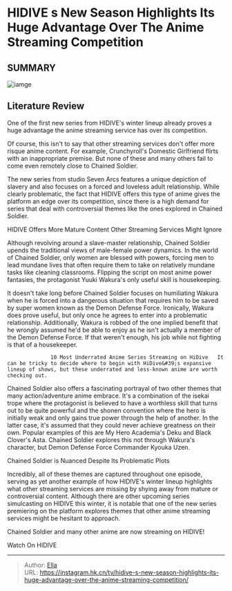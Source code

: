 # HIDIVE s New Season Highlights Its Huge Advantage Over The Anime Streaming Competition


## SUMMARY 

![iamge](https://static1.srcdn.com/wordpress/wp-content/uploads/2024/01/chained-soldier-anime-poster-featuring-main-characters.jpg)

## Literature Review
One of the first new series from HIDIVE&#39;s winter lineup already proves a huge advantage the anime streaming service has over its competition.





Of course, this isn&#39;t to say that other streaming services don&#39;t offer more risque anime content. For example, Crunchyroll&#39;s Domestic Girlfriend flirts with an inappropriate premise. But none of these and many others fail to come even remotely close to Chained Soldier.




          

The new series from studio Seven Arcs features a unique depiction of slavery and also focuses on a forced and loveless adult relationship. While clearly problematic, the fact that HIDIVE offers this type of anime gives the platform an edge over its competition, since there is a high demand for series that deal with controversial themes like the ones explored in Chained Soldier.


 HIDIVE Offers More Mature Content Other Streaming Services Might Ignore 
          

Although revolving around a slave-master relationship, Chained Soldier upends the traditional views of male-female power dynamics. In the world of Chained Soldier, only women are blessed with powers, forcing men to lead mundane lives that often require them to take on relatively mundane tasks like cleaning classrooms. Flipping the script on most anime power fantasies, the protagonist Yuuki Wakura&#39;s only useful skill is housekeeping.




It doesn&#39;t take long before Chained Soldier focuses on humiliating Wakura when he is forced into a dangerous situation that requires him to be saved by super women known as the Demon Defense Force. Ironically, Wakura does prove useful, but only once he agrees to enter into a problematic relationship. Additionally, Wakura is robbed of the one implied benefit that he wrongly assumed he&#39;d be able to enjoy as he isn&#39;t actually a member of the Demon Defense Force. If that weren&#39;t enough, his job while not fighting is that of a housekeeper.

                  10 Most Underrated Anime Series Streaming on HiDive   It can be tricky to decide where to begin with HiDive&#39;s expansive lineup of shows, but these underrated and less-known anime are worth checking out.    

Chained Soldier also offers a fascinating portrayal of two other themes that many action/adventure anime embrace. It&#39;s a combination of the isekai trope where the protagonist is believed to have a worthless skill that turns out to be quite powerful and the shonen convention where the hero is initially weak and only gains true power through the help of another. In the latter case, it&#39;s assumed that they could never achieve greatness on their own. Popular examples of this are My Hero Academia&#39;s Deku and Black Clover&#39;s Asta. Chained Soldier explores this not through Wakura&#39;s character, but Demon Defense Force Commander Kyouka Uzen.






 Chained Soldier is Nuanced Despite Its Problematic Plots 
          

Incredibly, all of these themes are captured throughout one episode, serving as yet another example of how HIDIVE&#39;s winter lineup highlights what other streaming services are missing by shying away from mature or controversial content. Although there are other upcoming series simulcasting on HIDIVE this winter, it is notable that one of the new series premiering on the platform explores themes that other anime streaming services might be hesitant to approach.

Chained Soldier and many other anime are now streaming on HIDIVE!

Watch On HIDIVE



---

> Author: [Ella](https://instagram.hk.cn/)  
> URL: https://instagram.hk.cn/tv/hidive-s-new-season-highlights-its-huge-advantage-over-the-anime-streaming-competition/  

